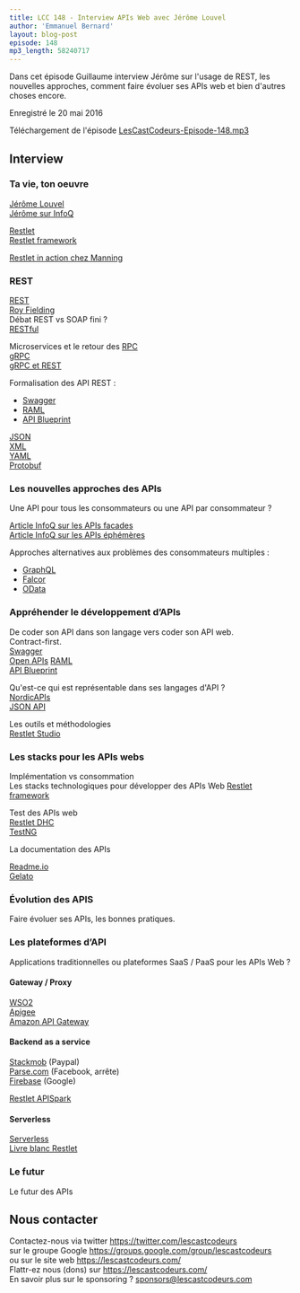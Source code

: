 ```yaml
---
title: LCC 148 - Interview APIs Web avec Jérôme Louvel
author: 'Emmanuel Bernard'
layout: blog-post
episode: 148
mp3_length: 58240717
---
```

Dans cet épisode Guillaume interview Jérôme sur l'usage de REST, les nouvelles approches, comment faire évoluer ses APIs web et bien d'autres choses encore.

Enregistré le 20 mai 2016

Téléchargement de l'épisode [LesCastCodeurs-Episode-148.mp3](http://traffic.libsyn.com/lescastcodeurs/LesCastCodeurs-Episode-148.mp3)

## Interview

### Ta vie, ton oeuvre

[Jérôme Louvel](https://www.linkedin.com/in/jlouvel)  
[Jérôme sur InfoQ](http://www.infoq.com/author/Jerome-Louvel)  

[Restlet](http://restlet.com/)  
[Restlet framework](https://restlet.com/projects/restlet-framework/)  

[Restlet in action chez Manning](https://www.manning.com/books/restlet-in-action)

### REST

[REST](https://en.wikipedia.org/wiki/Representational_state_transfer)  
[Roy Fielding](https://en.wikipedia.org/wiki/Roy_Fielding)  
Débat REST vs SOAP fini ?  
[RESTful](http://stackoverflow.com/questions/671118/what-exactly-is-restful-programming)  

Microservices et le retour des [RPC](https://en.wikipedia.org/wiki/Remote_procedure_call)  
[gRPC](http://www.grpc.io)  
[gRPC et REST](http://www.grpc.io/posts/coreos)  

Formalisation des API REST :

* [Swagger](http://swagger.io)  
* [RAML](http://raml.org)  
* [API Blueprint](https://apiblueprint.org)  

[JSON](http://www.json.org)  
[XML](http://www.w3.org/XML/)  
[YAML](http://yaml.org)  
[Protobuf](https://developers.google.com/protocol-buffers/)  

### Les nouvelles approches des APIs

Une API pour tous les consommateurs ou une API par consommateur ?

[Article InfoQ sur les APIs facades](http://www.infoq.com/articles/api-facades/)  
[Article InfoQ sur les APIs éphémères](https://www.infoq.com/news/2015/11/daniel-jacobson-ephemeral-apis)  

Approches alternatives aux problèmes des consommateurs multiples :

* [GraphQL](http://graphql.org)
* [Falcor](http://netflix.github.io/falcor/)
* [OData](http://www.odata.org)

### Appréhender le développement d’APIs

De coder son API dans son langage vers coder son API web.  
Contract-first.  
[Swagger](http://swagger.io)  
[Open APIs](https://openapis.org/)
[RAML](http://raml.org)  
[API Blueprint](https://apiblueprint.org)  

Qu'est-ce qui est représentable dans ses langages d'API ?  
[NordicAPIs](http://nordicapis.com/how-far-should-api-definition-languages-go/)  
[JSON API](http://jsonapi.org)  

Les outils et méthodologies  
[Restlet Studio](https://studio.restlet.com)  

### Les stacks pour les APIs webs

Implémentation vs consommation  
Les stacks technologiques pour développer des APIs Web
[Restlet framework](https://restlet.com/projects/restlet-framework/)  

Test des APIs web  
[Restlet DHC](https://restlet.com/products/dhc/)  
[TestNG](http://testng.org/doc/index.html)  

La documentation des APIs

[Readme.io](http://readme.io)  
[Gelato](https://gelato.io)  

### Évolution des APIS

Faire évoluer ses APIs, les bonnes pratiques.

### Les plateformes d’API

Applications traditionnelles ou plateformes SaaS / PaaS pour les APIs Web ?

#### Gateway / Proxy

[WSO2](http://wso2.com)  
[Apigee](http://apigee.com)  
[Amazon API Gateway](https://aws.amazon.com/fr/api-gateway/)  

#### Backend as a service

[Stackmob](http://thenextweb.com/insider/2014/02/12/paypal-owned-stackmob-shut-may-11-team-can-focus-mobile-payment-technology/) (Paypal)  
[Parse.com](http://techcrunch.com/2016/01/28/facebook-shutters-its-parse-developer-platform/) (Facebook, arrête)  
[Firebase](https://firebase.google.com) (Google)  

[Restlet APISpark](http://restlet.com/products/apispark/)  

#### Serverless

[Serverless](http://serverless.com)  
[Livre blanc Restlet](https://restlet.com/resources/detail/market-scan-api-serverless-architecture/)  

### Le futur

Le futur des APIs  

## Nous contacter

Contactez-nous via twitter <https://twitter.com/lescastcodeurs>  
sur le groupe Google <https://groups.google.com/group/lescastcodeurs>  
ou sur le site web <https://lescastcodeurs.com/>  
Flattr-ez nous (dons) sur <https://lescastcodeurs.com/>  
En savoir plus sur le sponsoring ? [sponsors@lescastcodeurs.com](mailto:sponsors@lescastcodeurs.com)  

